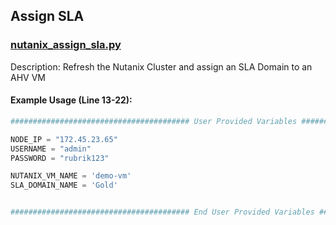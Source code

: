 ## Assign SLA

### [nutanix_assign_sla.py](https://github.com/rubrik-devops/python-scripts/blob/master/Virtual%20Machine/nutanix_assign_sla.py)

Description: Refresh the Nutanix Cluster and assign an SLA Domain to an AHV VM

#### Example Usage (Line 13-22):

```python
######################################## User Provided Variables #################################

NODE_IP = "172.45.23.65"
USERNAME = "admin"
PASSWORD = "rubrik123"

NUTANIX_VM_NAME = 'demo-vm'
SLA_DOMAIN_NAME = 'Gold'


######################################## End User Provided Variables ##############################
```